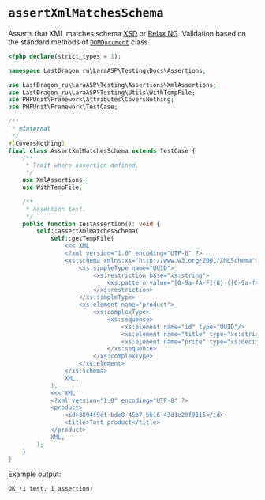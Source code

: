 # `assertXmlMatchesSchema`

Asserts that XML matches schema [XSD](https://en.wikipedia.org/wiki/XML_Schema_(W3C)) or [Relax NG](https://en.wikipedia.org/wiki/RELAX_NG). Validation based on the standard methods of [`DOMDocument`](https://www.php.net/manual/en/class.domdocument.php) class.

[include:example]: ./AssertXmlMatchesSchema.php
[//]: # (start: 7c444c9c4ee0ea7f25c8f70fcefd4825f6873579ba5c8ac884f69fcc93ba5024)
[//]: # (warning: Generated automatically. Do not edit.)

```php
<?php declare(strict_types = 1);

namespace LastDragon_ru\LaraASP\Testing\Docs\Assertions;

use LastDragon_ru\LaraASP\Testing\Assertions\XmlAssertions;
use LastDragon_ru\LaraASP\Testing\Utils\WithTempFile;
use PHPUnit\Framework\Attributes\CoversNothing;
use PHPUnit\Framework\TestCase;

/**
 * @internal
 */
#[CoversNothing]
final class AssertXmlMatchesSchema extends TestCase {
    /**
     * Trait where assertion defined.
     */
    use XmlAssertions;
    use WithTempFile;

    /**
     * Assertion test.
     */
    public function testAssertion(): void {
        self::assertXmlMatchesSchema(
            self::getTempFile(
                <<<'XML'
                <?xml version="1.0" encoding="UTF-8" ?>
                <xs:schema xmlns:xs="http://www.w3.org/2001/XMLSchema">
                    <xs:simpleType name="UUID">
                        <xs:restriction base="xs:string">
                            <xs:pattern value="[0-9a-fA-F]{8}-([0-9a-fA-F]{4}-){3}[0-9a-fA-F]{12}"/>
                        </xs:restriction>
                    </xs:simpleType>
                    <xs:element name="product">
                        <xs:complexType>
                            <xs:sequence>
                                <xs:element name="id" type="UUID"/>
                                <xs:element name="title" type="xs:string" minOccurs="0"/>
                                <xs:element name="price" type="xs:decimal" minOccurs="0"/>
                            </xs:sequence>
                        </xs:complexType>
                    </xs:element>
                </xs:schema>
                XML,
            ),
            <<<'XML'
            <?xml version="1.0" encoding="UTF-8" ?>
            <product>
                <id>3894f9ef-bde8-45b7-bb16-43d1e29f9115</id>
                <title>Test product</title>
            </product>
            XML,
        );
    }
}
```

Example output:

```plain
OK (1 test, 1 assertion)
```

[//]: # (end: 7c444c9c4ee0ea7f25c8f70fcefd4825f6873579ba5c8ac884f69fcc93ba5024)
